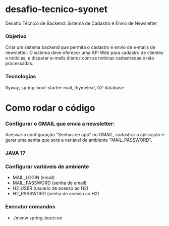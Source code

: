 # desafio-tecnico-syonet
Desafio Técnico de Backend: Sistema de Cadastro e Envio de Newsletter

### Objetivo 
Criar um sistema backend que permita o cadastro e envio de e-mails de newsletter. O sistema deve oferecer uma API Web para cadastro de clientes e notícias, e disparar e-mails diários com as notícias cadastradas e não processadas.

### Tecnologias
flyway, spring-boot-starter-mail, thymeleaf, h2-database

# Como rodar o código
 
### Configurar o GMAIL que envia a newsletter:

Acessar a configuração "Senhas de app" no GMAIL, cadastrar a aplicação e gerar uma senha que será a variável de ambiente "MAIL_PASSWORD".

### JAVA 17

### Configurar variáveis de ambiente

- MAIL_LOGIN (email)
- MAIL_PASSWORD (senha de email)
- H2_USER (usuario de acesso ao H2)
- H2_PASSWORD (senha de acesso ao H2)

### Executar comandos
- ./mvnw spring-boot:run
